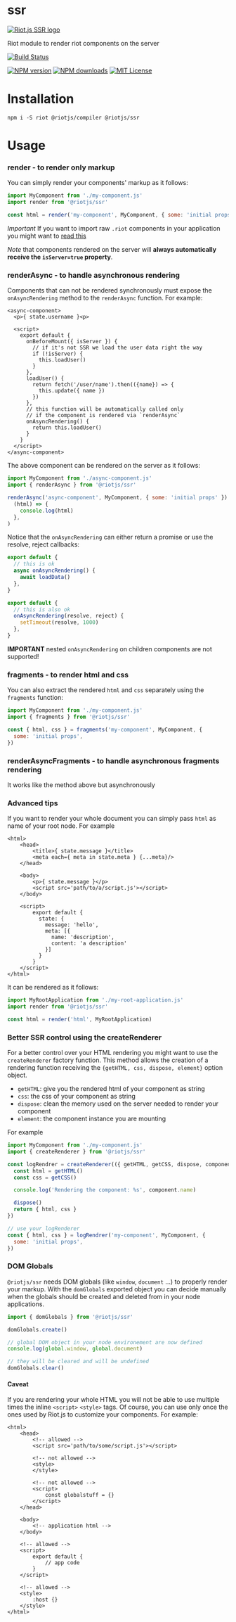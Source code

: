 # ssr

[![Riot.js SSR logo](https://raw.githubusercontent.com/riot/branding/main/ssr/ssr-horizontal.svg)](https://github.com/riot/ssr/)

Riot module to render riot components on the server

[![Build Status][ci-image]][ci-url]

[![NPM version][npm-version-image]][npm-url]
[![NPM downloads][npm-downloads-image]][npm-url]
[![MIT License][license-image]][license-url]

# Installation

```
npm i -S riot @riotjs/compiler @riotjs/ssr
```

# Usage

### render - to render only markup

You can simply render your components' markup as it follows:

```js
import MyComponent from './my-component.js'
import render from '@riotjs/ssr'

const html = render('my-component', MyComponent, { some: 'initial props' })
```

_Important_ If you want to import raw `.riot` components in your application you might want to [read this](https://github.com/riot/ssr#register---to-load-riot-components-in-node)

_Note_ that components rendered on the server will **always automatically receive the `isServer=true` property**.

### renderAsync - to handle asynchronous rendering

Components that can not be rendered synchronously must expose the `onAsyncRendering` method to the `renderAsync` function. For example:

```riot
<async-component>
  <p>{ state.username }<p>

  <script>
    export default {
      onBeforeMount({ isServer }) {
        // if it's not SSR we load the user data right the way
        if (!isServer) {
          this.loadUser()
        }
      },
      loadUser() {
        return fetch('/user/name').then(({name}) => {
          this.update({ name })
        })
      },
      // this function will be automatically called only
      // if the component is rendered via `renderAsync`
      onAsyncRendering() {
        return this.loadUser()
      }
    }
  </script>
</async-component>
```

The above component can be rendered on the server as it follows:

```js
import MyComponent from './async-component.js'
import { renderAsync } from '@riotjs/ssr'

renderAsync('async-component', MyComponent, { some: 'initial props' }).then(
  (html) => {
    console.log(html)
  },
)
```

Notice that the `onAsyncRendering` can either return a promise or use the resolve, reject callbacks:

```js
export default {
  // this is ok
  async onAsyncRendering() {
    await loadData()
  },
}
```

```js
export default {
  // this is also ok
  onAsyncRendering(resolve, reject) {
    setTimeout(resolve, 1000)
  },
}
```

**IMPORTANT** nested `onAsyncRendering` on children components are not supported!

### fragments - to render html and css

You can also extract the rendered `html` and `css` separately using the `fragments` function:

```js
import MyComponent from './my-component.js'
import { fragments } from '@riotjs/ssr'

const { html, css } = fragments('my-component', MyComponent, {
  some: 'initial props',
})
```

### renderAsyncFragments - to handle asynchronous fragments rendering

It works like the method above but asynchronously

### Advanced tips

If you want to render your whole document you can simply pass `html` as name of your root node. For example

```riot
<html>
    <head>
        <title>{ state.message }</title>
        <meta each={ meta in state.meta } {...meta}/>
    </head>

    <body>
        <p>{ state.message }</p>
        <script src='path/to/a/script.js'></script>
    </body>

    <script>
        export default {
          state: {
            message: 'hello',
            meta: [{
              name: 'description',
              content: 'a description'
            }]
          }
        }
    </script>
</html>
```

It can be rendered as it follows:

```js
import MyRootApplication from './my-root-application.js'
import render from '@riotjs/ssr'

const html = render('html', MyRootApplication)
```

### Better SSR control using the createRenderer

For a better control over your HTML rendering you might want to use the `createRenderer` factory function.
This method allows the creation of a rendering function receiving the `{getHTML, css, dispose, element}` option object.

- `getHTML`: give you the rendered html of your component as string
- `css`: the css of your component as string
- `dispose`: clean the memory used on the server needed to render your component
- `element`: the component instance you are mounting

For example

```js
import MyComponent from './my-component.js'
import { createRenderer } from '@riotjs/ssr'

const logRendrer = createRenderer(({ getHTML, getCSS, dispose, component }) => {
  const html = getHTML()
  const css = getCSS()

  console.log('Rendering the component: %s', component.name)

  dispose()
  return { html, css }
})

// use your logRenderer
const { html, css } = logRendrer('my-component', MyComponent, {
  some: 'initial props',
})
```

### DOM Globals

`@riotjs/ssr` needs DOM globals (like `window`, `document` ...) to properly render your markup.
With the `domGlobals` exported object you can decide manually when the globals should be created and deleted from in your node applications.

```js
import { domGlobals } from '@riotjs/ssr'

domGlobals.create()

// global DOM object in your node environement are now defined
console.log(global.window, global.document)

// they will be cleared and will be undefined
domGlobals.clear()
```

#### Caveat

If you are rendering your whole HTML you will not be able to use multiple times the inline `<script>` `<style>` tags.
Of course, you can use only once the ones used by Riot.js to customize your components. For example:

```riot
<html>
    <head>
        <!-- allowed -->
        <script src='path/to/some/script.js'></script>

        <!-- not allowed -->
        <style>
        </style>

        <!-- not allowed -->
        <script>
            const globalstuff = {}
        </script>
    </head>

    <body>
        <!-- application html -->
    </body>

    <!-- allowed -->
    <script>
        export default {
            // app code
        }
    </script>

    <!-- allowed -->
    <style>
        :host {}
    </style>
</html>
```

[ci-image]: https://img.shields.io/github/actions/workflow/status/riot/ssr/test.yml?style=flat-square
[ci-url]: https://github.com/riot/ssr/actions
[license-image]: http://img.shields.io/badge/license-MIT-000000.svg?style=flat-square
[license-url]: LICENSE
[npm-version-image]: http://img.shields.io/npm/v/@riotjs/ssr.svg?style=flat-square
[npm-downloads-image]: http://img.shields.io/npm/dm/@riotjs/ssr.svg?style=flat-square
[npm-url]: https://npmjs.org/package/@riotjs/ssr
